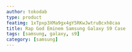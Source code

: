 ```yaml
---
author: tokodab
type: product
featimg: 1xTpxp3XMa9gx4gY5RKwJwtruBcxh8caa
title: Rap God Eminem Samsung Galaxy S9 Case
tags: [samsung, galaxy, s9]
category: [samsung]
---
```

